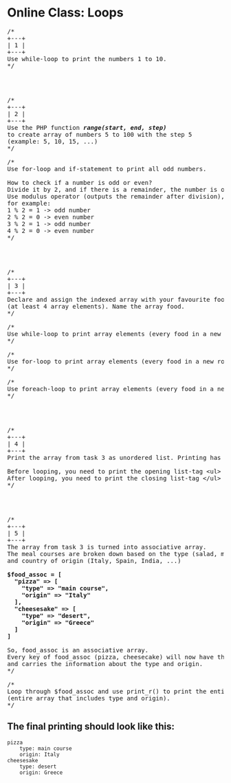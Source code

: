 # Online Class: Loops
<pre>
/*
+---+
| 1 |
+---+
Use while-loop to print the numbers 1 to 10.
*/




/*
+---+
| 2 |
+---+
Use the PHP function <strong><em>range(start, end, step)</em></strong> 
to create array of numbers 5 to 100 with the step 5 
(example: 5, 10, 15, ...)
*/

/*
Use for-loop and if-statement to print all odd numbers.

How to check if a number is odd or even? 
Divide it by 2, and if there is a remainder, the number is odd. 
Use modulus operator (outputs the remainder after division), 
for example: 
1 % 2 = 1 -> odd number
2 % 2 = 0 -> even number
3 % 2 = 1 -> odd number
4 % 2 = 0 -> even number
*/




/*
+---+
| 3 |
+---+
Declare and assign the indexed array with your favourite food 
(at least 4 array elements). Name the array food.
*/

/*
Use while-loop to print array elements (every food in a new row).
*/

/*
Use for-loop to print array elements (every food in a new row).
*/

/*
Use foreach-loop to print array elements (every food in a new row).
*/




/*
+---+
| 4 |
+---+
Print the array from task 3 as unordered list. Printing has to be done inside the for-loop.

Before looping, you need to print the opening list-tag &lt;ul&gt;
After looping, you need to print the closing list-tag &lt;/ul&gt;
*/




/*
+---+
| 5 |
+---+
The array from task 3 is turned into associative array. 
The meal courses are broken down based on the type (salad, main course, dessert, ...) 
and country of origin (Italy, Spain, India, ...)
<strong>
$food_assoc = [
  "pizza" => [
    "type" => "main course",
    "origin" => "Italy"
  ],
  "cheesesake" => [
    "type" => "desert",
    "origin" => "Greece"
  ]
]
</strong>
So, food_assoc is an associative array. 
Every key of food_assoc (pizza, cheesecake) will now have the value that is associative array itself 
and carries the information about the type and origin.
*/

/*
Loop through $food_assoc and use print_r() to print the entire meal course 
(entire array that includes type and origin).
*/
</pre>

## The final printing should look like this: 
    pizza
        type: main course
        origin: Italy
    cheesesake
        type: desert
        origin: Greece
